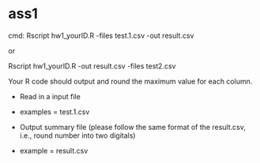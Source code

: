 <h1>ass1</h1>

<p>cmd: Rscript hw1_yourID.R -files test.1.csv -out result.csv</p>
or
<p>Rscript hw1_yourID.R -out result.csv -files test2.csv</p>

<p>Your R code should output and round the maximum value for each column.</p>

* Read in a input file
 * examples = test.1.csv
 
* Output summary file (please follow the same format of the result.csv, i.e., round number into two digitals)
 * example =  result.csv
